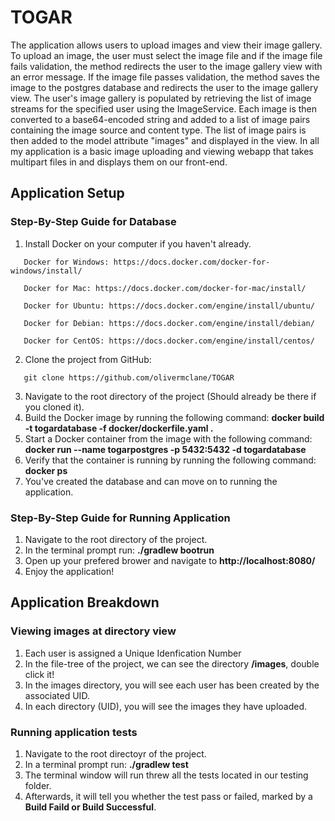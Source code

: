 # TOGAR
The application allows users to upload images and view their image gallery. To upload an image, the user must select the image file and if the image file fails validation, the method redirects the user to the image gallery view with an error message. If the image file passes validation, the method saves the image to the postgres database and redirects the user to the image gallery view. The user's image gallery is populated by retrieving the list of image streams for the specified user using the ImageService. Each image is then converted to a base64-encoded string and added to a list of image pairs containing the image source and content type. The list of image pairs is then added to the model attribute "images" and displayed in the view. In all my application is a basic image uploading and viewing webapp that takes multipart files in and displays them on our front-end.

## Application Setup
  
  ### Step-By-Step Guide for Database
  1.	Install Docker on your computer if you haven't already.
     
       Docker for Windows: https://docs.docker.com/docker-for-windows/install/
      
       Docker for Mac: https://docs.docker.com/docker-for-mac/install/
      
       Docker for Ubuntu: https://docs.docker.com/engine/install/ubuntu/
      
       Docker for Debian: https://docs.docker.com/engine/install/debian/
      
       Docker for CentOS: https://docs.docker.com/engine/install/centos/
      
  2.	Clone the project from GitHub:
       
       git clone https://github.com/olivermclane/TOGAR
  3.	Navigate to the root directory of the project (Should already be there if you cloned it).
  4.	Build the Docker image by running the following command: **docker build -t togardatabase -f docker/dockerfile.yaml .**
  5.	Start a Docker container from the image with the following command: **docker run --name togarpostgres -p 5432:5432 -d togardatabase**
  6.	Verify that the container is running by running the following command: **docker ps**	
  7.  You've created the database and can move on to running the application.
  ### Step-By-Step Guide for Running Application
  1. Navigate to the root directory of the project.
  2. In the terminal prompt run: **./gradlew bootrun** 
  3. Open up your prefered brower and navigate to **http://localhost:8080/**
  4. Enjoy the application!

## Application Breakdown
  ### Viewing images at directory view
  1. Each user is assigned a Unique Idenfication Number
  2. In the file-tree of the project, we can see the directory **/images**, double click it!
  3. In the images directory, you will see each user has been created by the associated UID.
  4. In each directory (UID), you will see the images they have uploaded.
  
  ### Running application tests
  1. Navigate to the root directoyr of the project.
  2. In a terminal prompt run: **./gradlew test**
  3. The terminal window will run threw all the tests located in our testing folder.
  4. Afterwards, it will tell you whether the test pass or failed, marked by a **Build Faild or Build Successful**.
